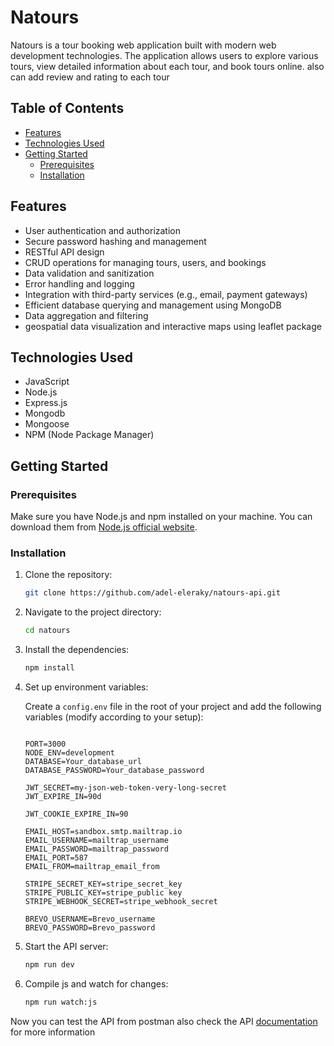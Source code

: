 # Natours

Natours is a tour booking web application built with modern web development technologies. The application allows users to explore various tours, view detailed information about each tour, and book tours online. 
also can add review and rating to each tour

## Table of Contents

- [Features](#features)
- [Technologies Used](#technologies-used)
- [Getting Started](#getting-started)
  - [Prerequisites](#prerequisites)
  - [Installation](#installation)


## Features

- User authentication and authorization
- Secure password hashing and management
- RESTful API design
- CRUD operations for managing tours, users, and bookings
- Data validation and sanitization
- Error handling and logging
- Integration with third-party services (e.g., email, payment gateways)
- Efficient database querying and management using MongoDB
- Data aggregation and filtering
- geospatial data visualization and interactive maps using leaflet package
  
## Technologies Used

- JavaScript
- Node.js
- Express.js
- Mongodb
- Mongoose
- NPM (Node Package Manager)

## Getting Started

### Prerequisites

Make sure you have Node.js and npm installed on your machine. You can download them from [Node.js official website](https://nodejs.org/).

### Installation

1. Clone the repository:
    ```sh
    git clone https://github.com/adel-eleraky/natours-api.git
    ```

2. Navigate to the project directory:
    ```sh
    cd natours
    ```

3. Install the dependencies:
    ```sh
    npm install
    ```

4. Set up environment variables:

    Create a `config.env` file in the root of your project and add the following variables (modify according to your setup):
    ```plaintext
    
   PORT=3000
    NODE_ENV=development
    DATABASE=Your_database_url
    DATABASE_PASSWORD=Your_database_password
    
    JWT_SECRET=my-json-web-token-very-long-secret
    JWT_EXPIRE_IN=90d
    
    JWT_COOKIE_EXPIRE_IN=90
    
    EMAIL_HOST=sandbox.smtp.mailtrap.io
    EMAIL_USERNAME=mailtrap_username
    EMAIL_PASSWORD=mailtrap_password
    EMAIL_PORT=587
    EMAIL_FROM=mailtrap_email_from
    
    STRIPE_SECRET_KEY=stripe_secret_key
    STRIPE_PUBLIC_KEY=stripe_public key
    STRIPE_WEBHOOK_SECRET=stripe_webhook_secret
    
    BREVO_USERNAME=Brevo_username
    BREVO_PASSWORD=Brevo_password
    ```

5. Start the API server:
    ```sh
    npm run dev
    ```

6. Compile js and watch for changes:
    ```sh
    npm run watch:js
    ```

Now you can test the API from postman
also check the API [documentation](https://documenter.getpostman.com/view/30514600/2sA2xny9wd) for more information
